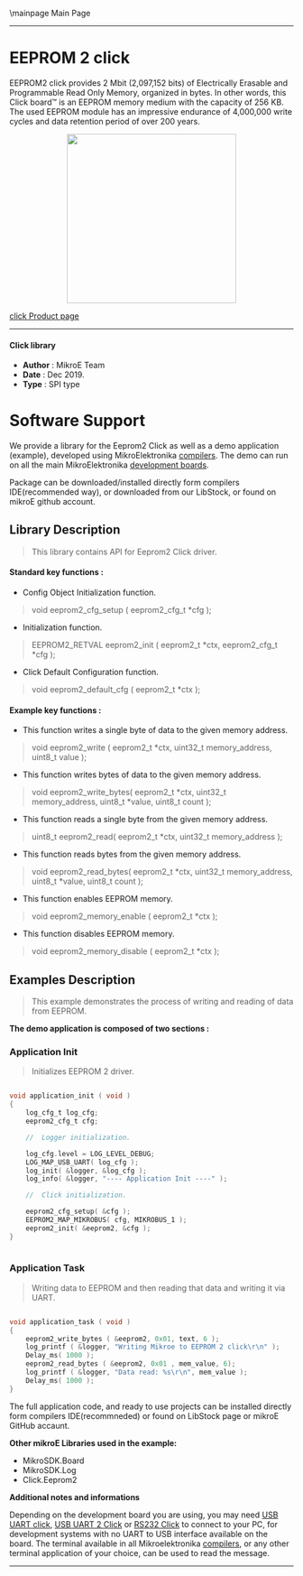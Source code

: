 \mainpage Main Page
 
 

---
# EEPROM 2 click

EEPROM2 click provides 2 Mbit (2,097,152 bits) of Electrically Erasable and Programmable Read Only Memory, organized in bytes. 
In other words, this Click board™ is an EEPROM memory medium with the capacity of 256 KB. 
The used EEPROM module has an impressive endurance of 4,000,000 write cycles and data retention period of over 200 years.

<p align="center">
  <img src="https://download.mikroe.com/images/click_for_ide/eeprom2_click.png" height=300px>
</p>

[click Product page](<https://www.mikroe.com/eeprom-2-click>)

---


#### Click library 

- **Author**        : MikroE Team
- **Date**          : Dec 2019.
- **Type**          : SPI type


# Software Support

We provide a library for the Eeprom2 Click 
as well as a demo application (example), developed using MikroElektronika 
[compilers](https://shop.mikroe.com/compilers). 
The demo can run on all the main MikroElektronika [development boards](https://shop.mikroe.com/development-boards).

Package can be downloaded/installed directly form compilers IDE(recommended way), or downloaded from our LibStock, or found on mikroE github account. 

## Library Description

> This library contains API for Eeprom2 Click driver.

#### Standard key functions :

- Config Object Initialization function.
> void eeprom2_cfg_setup ( eeprom2_cfg_t *cfg ); 
 
- Initialization function.
> EEPROM2_RETVAL eeprom2_init ( eeprom2_t *ctx, eeprom2_cfg_t *cfg );

- Click Default Configuration function.
> void eeprom2_default_cfg ( eeprom2_t *ctx );


#### Example key functions :

- This function writes a single byte of data to the given memory address.
> void eeprom2_write ( eeprom2_t *ctx, uint32_t memory_address, uint8_t value );

 
- This function writes bytes of data to the given memory address.
> void eeprom2_write_bytes( eeprom2_t *ctx, uint32_t memory_address, uint8_t *value, uint8_t count );

- This function reads a single byte from the given memory address.
> uint8_t eeprom2_read( eeprom2_t *ctx, uint32_t memory_address );


- This function reads bytes from the given memory address.
> void eeprom2_read_bytes( eeprom2_t *ctx, uint32_t memory_address, uint8_t *value, uint8_t count );


- This function enables EEPROM memory.
> void eeprom2_memory_enable ( eeprom2_t *ctx );


- This function disables EEPROM memory.
> void eeprom2_memory_disable ( eeprom2_t *ctx );

## Examples Description

> This example demonstrates the process of writing and
> reading of data from EEPROM.

**The demo application is composed of two sections :**

### Application Init 

> Initializes EEPROM 2 driver.

```c

void application_init ( void )
{
    log_cfg_t log_cfg;
    eeprom2_cfg_t cfg;

    //  Logger initialization.

    log_cfg.level = LOG_LEVEL_DEBUG;
    LOG_MAP_USB_UART( log_cfg );
    log_init( &logger, &log_cfg );
    log_info( &logger, "---- Application Init ----" );

    //  Click initialization.

    eeprom2_cfg_setup( &cfg );
    EEPROM2_MAP_MIKROBUS( cfg, MIKROBUS_1 );
    eeprom2_init( &eeprom2, &cfg );
}
  
```

### Application Task

> Writing data to EEPROM and then reading that data and writing it via UART.
 

```c

void application_task ( void )
{
    eeprom2_write_bytes ( &eeprom2, 0x01, text, 6 );
    log_printf ( &logger, "Writing Mikroe to EEPROM 2 click\r\n" );
    Delay_ms( 1000 );
    eeprom2_read_bytes ( &eeprom2, 0x01 , mem_value, 6);
    log_printf ( &logger, "Data read: %s\r\n", mem_value );
    Delay_ms( 1000 );
}  

```

The full application code, and ready to use projects can be  installed directly form compilers IDE(recommneded) or found on LibStock page or mikroE GitHub accaunt.

**Other mikroE Libraries used in the example:** 

- MikroSDK.Board
- MikroSDK.Log
- Click.Eeprom2

**Additional notes and informations**

Depending on the development board you are using, you may need 
[USB UART click](https://shop.mikroe.com/usb-uart-click), 
[USB UART 2 Click](https://shop.mikroe.com/usb-uart-2-click) or 
[RS232 Click](https://shop.mikroe.com/rs232-click) to connect to your PC, for 
development systems with no UART to USB interface available on the board. The 
terminal available in all Mikroelektronika 
[compilers](https://shop.mikroe.com/compilers), or any other terminal application 
of your choice, can be used to read the message.



---
